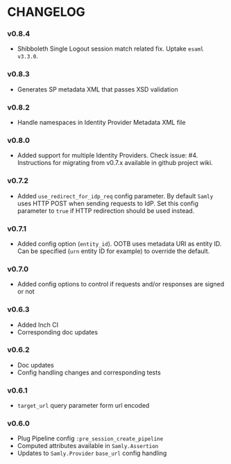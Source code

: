 # CHANGELOG

### v0.8.4

+   Shibboleth Single Logout session match related fix. Uptake `esaml v3.3.0`.

### v0.8.3

+   Generates SP metadata XML that passes XSD validation

### v0.8.2

+   Handle namespaces in Identity Provider Metadata XML file

### v0.8.0

+   Added support for multiple Identity Providers. Check issue: #4.
    Instructions for migrating from v0.7.x available in github project wiki.

### v0.7.2

+   Added `use_redirect_for_idp_req` config parameter. By default `Samly` uses HTTP POST when sending requests to IdP. Set this config parameter to `true` if HTTP redirection should be used instead.

### v0.7.1

+   Added config option (`entity_id`). OOTB uses metadata URI as entity ID. Can be specified (`urn` entity ID for example) to override the default.

### v0.7.0

+   Added config options to control if requests and/or responses are signed or not

### v0.6.3

+   Added Inch CI
+   Corresponding doc updates

### v0.6.2

+   Doc updates
+   Config handling changes and corresponding tests

### v0.6.1

+   `target_url` query parameter form url encoded

### v0.6.0

+   Plug Pipeline config `:pre_session_create_pipeline`
+   Computed attributes available in `Samly.Assertion`
+   Updates to `Samly.Provider` `base_url` config handling
